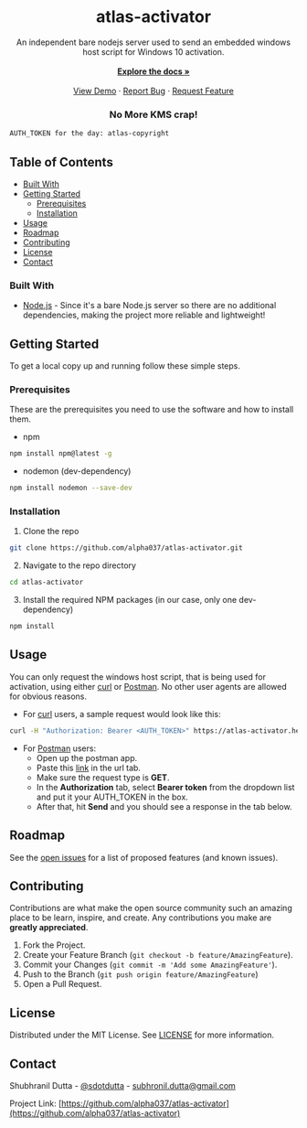   <h1 align="center">atlas-activator</h1>

  <p align="center">
    An independent bare nodejs server used to send an embedded windows host script for Windows 10 activation.
    <br /><br />
    <a href="https://github.com/alpha037/atlas-activator#readme"><strong>Explore the docs »</strong></a>
    <br />
    <br />
    <a href="https://atlas-activator.herokuapp.com">View Demo</a>
    ·
    <a href="https://github.com/alpha037/atlas-activator/issues">Report Bug</a>
    ·
    <a href="https://github.com/alpha037/atlas-activator/issues">Request Feature</a>
  </p>
</p>

<h3 align=center>No More KMS crap!</h3>

<p align=center>

```sh
AUTH_TOKEN for the day: atlas-copyright
```

</p>
<!-- TABLE OF CONTENTS -->

## Table of Contents

- [Built With](#built-with)
- [Getting Started](#getting-started)
  - [Prerequisites](#prerequisites)
  - [Installation](#installation)
- [Usage](#usage)
- [Roadmap](#roadmap)
- [Contributing](#contributing)
- [License](#license)
- [Contact](#contact)

<!-- BUILT WITH  -->

### Built With

- [Node.js](https://nodejs.org/en/) - Since it's a bare Node.js server so there are no additional dependencies, making the project more reliable and lightweight!

<!-- GETTING STARTED -->

## Getting Started

To get a local copy up and running follow these simple steps.

### Prerequisites

These are the prerequisites you need to use the software and how to install them.

- npm

```sh
npm install npm@latest -g
```

- nodemon (dev-dependency)

```sh
npm install nodemon --save-dev
```

### Installation

1. Clone the repo

```sh
git clone https://github.com/alpha037/atlas-activator.git
```

2. Navigate to the repo directory

```sh
cd atlas-activator
```

3. Install the required NPM packages (in our case, only one dev-dependency)

```sh
npm install
```

<!-- USAGE EXAMPLES -->

## Usage

You can only request the windows host script, that is being used for activation, using either [curl](https://curl.se/) or [Postman](https://www.postman.com/downloads/). No other user agents are allowed for obvious reasons.

- For [curl](https://curl.se/) users, a sample request would look like this:

```sh
curl -H "Authorization: Bearer <AUTH_TOKEN>" https://atlas-activator.herokuapp.com/
```

- For [Postman](https://www.postman.com/downloads/) users:
  - Open up the postman app.
  - Paste this [link](https://atlas-activator.herokuapp.com/) in the url tab.
  - Make sure the request type is <strong>GET</strong>.
  - In the <strong>Authorization</strong> tab, select <strong>Bearer token</strong> from the dropdown list and put it your AUTH_TOKEN in the box.
  - After that, hit <strong>Send</strong> and you should see a response in the tab below.

<!-- ROADMAP -->

## Roadmap

See the [open issues](https://github.com/alpha037/atlas-activator/issues) for a list of proposed features (and known issues).

<!-- CONTRIBUTING -->

## Contributing

Contributions are what make the open source community such an amazing place to be learn, inspire, and create. Any contributions you make are **greatly appreciated**.

1. Fork the Project.
2. Create your Feature Branch (`git checkout -b feature/AmazingFeature`).
3. Commit your Changes (`git commit -m 'Add some AmazingFeature'`).
4. Push to the Branch (`git push origin feature/AmazingFeature`)
5. Open a Pull Request.

<!-- LICENSE -->

## License

Distributed under the MIT License. See [LICENSE](https://github.com/alpha037/atlas-activator/blob/main/LICENSE) for more information.

<!-- CONTACT -->

## Contact

Shubhranil Dutta - [@sdotdutta](https://twitter.com/@sdotdutta) - subhronil.dutta@gmail.com

Project Link: [https://github.com/alpha037/atlas-activator](https://github.com/alpha037/atlas-activator)
